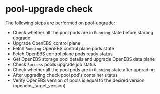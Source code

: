 # pool-upgrade check

The following steps are performed on pool-upgrade:

- Check whether all the pool pods are in `Running` state before starting upgrade
- Upgrade OpenEBS control plane
- Fetch `Running` OpenEBS control plane pods state
- Fetch OpenEBS control plane pods ready status
- Get OpenEBS storage pool details and upgrade OpenEBS data plane
- Check `Success` pools upgrade job status
- Check whether all the pool pods are in `Running` state after upgrading
- After upgrading check pool pod's container status
- Verify OpenEBS version of pools is equal to the desired version (openebs_target_version)
